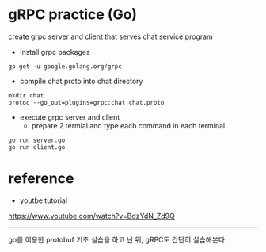 # gRPC practice (Go)
create grpc server and client that serves chat service program

- install grpc packages

```
go get -u google.golang.org/grpc
```

- compile chat.proto into chat directory

```
mkdir chat
protoc --go_out=plugins=grpc:chat chat.proto
```

- execute grpc server and client
    - prepare 2 termial and type each command in each terminal.  
```
go run server.go
go run client.go
```


# reference
- youtbe tutorial

https://www.youtube.com/watch?v=BdzYdN_Zd9Q

____

go를 이용한 protobuf 기초 실습을 하고 난 뒤, gRPC도 간단히 실습해본다.